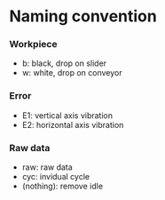 # Naming convention

### Workpiece
- b: black, drop on slider
- w: white, drop on conveyor
### Error
- E1: vertical axis vibration
- E2: horizontal axis vibration
### Raw data
- raw: raw data
- cyc: invidual cycle
- (nothing): remove idle